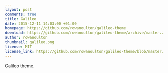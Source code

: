 ```yaml
---
layout: post
comments: true
title: Galileo
date: 2015-12-11 14:03:00 +01:00
homepage: https://github.com/rowanoulton/galileo-theme
download: https://github.com/rowanoulton/galileo-theme/archive/master.zip
author: rowanoulton
thumbnail: galileo.png
license: MIT
license_link: https://github.com/rowanoulton/galileo-theme/blob/master/LICENSE
---
```


Galileo theme.
